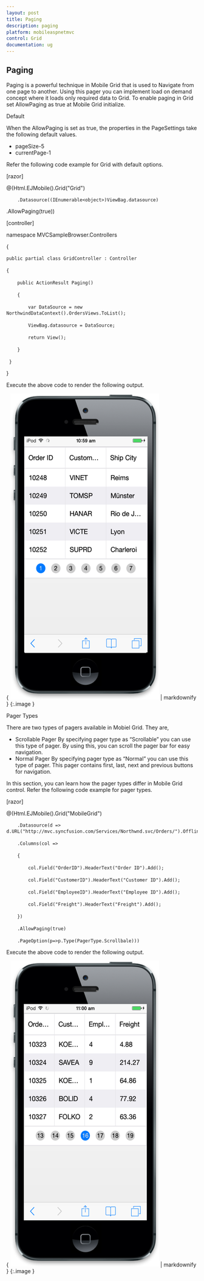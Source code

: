 ```yaml
---
layout: post
title: Paging
description: paging
platform: mobileaspnetmvc
control: Grid
documentation: ug
---
```


## Paging

Paging is a powerful technique in Mobile Grid that is used to Navigate from one page to another. Using this pager you can implement load on demand concept where it loads only required data to Grid. To enable paging in Grid set AllowPaging as true at Mobile Grid initialize.

Default

When the AllowPaging is set as true, the properties in the PageSettings take the following default values.

* pageSize-5
* currentPage-1

Refer the following code example for Grid with default options.





[razor]



@(Html.EJMobile().Grid<object>("Grid")

        .Datasource((IEnumerable<object>)ViewBag.datasource)

.AllowPaging(true))





[controller]

namespace MVCSampleBrowser.Controllers

{

    public partial class GridController : Controller

    {

        public ActionResult Paging()

        {

            var DataSource = new NorthwindDataContext().OrdersViews.ToList();

            ViewBag.datasource = DataSource;

            return View();

        }

     }

}





Execute the above code to render the following output.



{ ![19](Paging_images/Paging_img1.png) | markdownify }
{:.image }




Pager Types

There are two types of pagers available in Mobiel Grid. They are,

* Scrollable Pager
By specifying pager type as “Scrollable” you can use this type of pager. By using this, you can scroll the pager bar for easy navigation.
* Normal Pager
By specifying pager type as “Normal” you can use this type of pager. This pager contains first, last, next and previous buttons for navigation.

In this section, you can learn how the pager types differ in Mobile Grid control. Refer the following code example for pager types.



[razor]



@(Html.EJMobile().Grid<object>("MobileGrid")

        .Datasource(d => d.URL("http://mvc.syncfusion.com/Services/Northwnd.svc/Orders/").Offline(true))

        .Columns(col =>

        {

            col.Field("OrderID").HeaderText("Order ID").Add();

            col.Field("CustomerID").HeaderText("Customer ID").Add();

            col.Field("EmployeeID").HeaderText("Employee ID").Add();

            col.Field("Freight").HeaderText("Freight").Add();

        })

        .AllowPaging(true)

        .PageOption(p=>p.Type(PagerType.Scrollbale)))





Execute the above code to render the following output.



{ ![20](Paging_images/Paging_img2.png) | markdownify }
{:.image }




